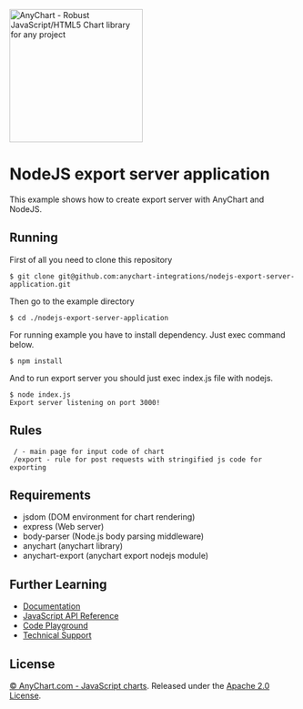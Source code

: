[<img src="https://cdn.anychart.com/images/logo-transparent-segoe.png?2" width="234px" alt="AnyChart - Robust JavaScript/HTML5 Chart library for any project">](https://anychart.com)
# NodeJS export server application
This example shows how to create export server with AnyChart and NodeJS.

## Running
First of all you need to clone this repository
```
$ git clone git@github.com:anychart-integrations/nodejs-export-server-application.git
```
Then go to the example directory
```
$ cd ./nodejs-export-server-application
```
For running example you have to install dependency. Just exec command below.
```
$ npm install
```
And to run export server you should just exec index.js file with nodejs.
```
$ node index.js
Export server listening on port 3000!
```

## Rules
```
 / - main page for input code of chart
 /export - rule for post requests with stringified js code for exporting
```

## Requirements
* jsdom (DOM environment for chart rendering)
* express (Web server)
* body-parser (Node.js body parsing middleware)
* anychart (anychart library)
* anychart-export (anychart export nodejs module)

## Further Learning
* [Documentation](https://docs.anychart.com)
* [JavaScript API Reference](https://api.anychart.com)
* [Code Playground](https://playground.anychart.com)
* [Technical Support](https://anychart.com/support)

## License
[© AnyChart.com - JavaScript charts](http://www.anychart.com). Released under the [Apache 2.0 License](https://github.com/anychart-integrations/nodejs-export-server-application/blob/master/LICENSE).
